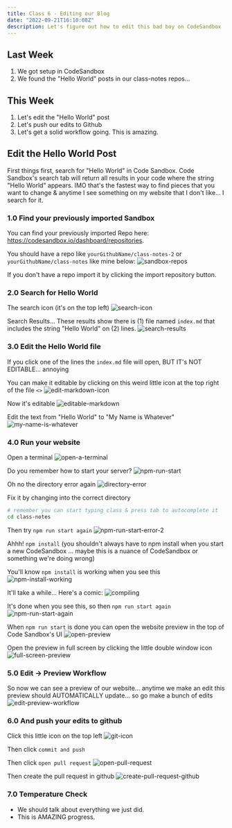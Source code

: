 ```yaml
---
title: Class 6 - Editing our Blog
date: "2022-09-21T16:10:08Z"
description: Let's figure out how to edit this bad boy on CodeSandbox
---
```


## Last Week

1. We got setup in CodeSandbox
2. We found the "Hello World" posts in our class-notes repos...

## This Week

1. Let's edit the "Hello World" post
2. Let's push our edits to Github
3. Let's get a solid workflow going. This is amazing.

## Edit the Hello World Post

First things first, search for "Hello World" in Code Sandbox.
Code Sandbox's search tab will return all results in your code where the string "Hello World" appears. IMO that's the fastest way to find pieces that you want to change & anytime I see something on my website that I don't like... I search for it.

### 1.0 Find your previously imported Sandbox

You can find your previously imported Repo here: https://codesandbox.io/dashboard/repositories.

You should have a repo like `yourGithubName/class-notes-2` or `yourGithubName/class-notes` like mine below:
![sandbox-repos](./images/sandbox-repos.png)

If you don't have a repo import it by clicking the import repository button.

### 2.0 Search for Hello World

The search icon (it's on the top left)
![search-icon](./images/search-icon.png)

Search Results... These results show there is (1) file named `index.md` that includes the string "Hello World" on (2) lines.
![search-results](./images/search-results.png)

### 3.0 Edit the Hello World file

If you click one of the lines the `index.md` file will open, BUT IT's NOT EDITABLE... annoying

You can make it editable by clicking on this weird little icon at the top right of the file `<>`
![edit-markdown-icon](./images/edit-markdown-icon.png)

Now it's editable
![editable-markdown](./images/editable-markdown.png)

Edit the text from "Hello World" to "My Name is Whatever"
![my-name-is-whatever](./images/my-name-is-whatever.png)

### 4.0 Run your website

Open a terminal
![open-a-terminal](./images/open-a-terminal.png)

Do you remember how to start your server?
![npm-run-start](./images/npm-run-start.png)

Oh no the directory error again
![directory-error](./images/directory-error.png)

Fix it by changing into the correct directory
```sh
# remember you can start typing class & press tab to autocomplete it
cd class-notes
```

Then try `npm run start again`
![npm-run-start-error-2](./images/npm-run-start-error-2.png)

Ahhh! `npm install` (you shouldn't always have to npm install when you start a new CodeSandbox ... maybe this is a nuance of CodeSandbox or something we're doing wrong)

You'll know `npm install` is working when you see this
![npm-install-working](./images/npm-install-working.png)

It'll take a while... Here's a comic:
![compiling](./images/compiling.png)

It's done when you see this, so then `npm run start again`
![npm-run-start-again](./images/npm-run-start-again.png)

When `npm run start` is done you can open the website preview in the top of Code Sandbox's UI
![open-preview](./images/open-preview.png)

Open the preview in full screen by clicking the little double window icon
![full-screen-preview](./images/full-screen-preview.png)

### 5.0 Edit -> Preview Workflow

So now we can see a preview of our website... anytime we make an edit this preview should AUTOMATICALLY update... so go make a bunch of edits
![edit-preview-workflow](./images/edit-preview-workflow.png)

### 6.0 And push your edits to github

Click this little icon on the top left
![git-icon](./images/git-icon.png)

Then click `commit and push`

Then click `open pull request`
![open-pull-request](./images/open-pull-request.png)

Then create the pull request in github
![create-pull-request-github](./images/create-pull-request-github.png)

### 7.0 Temperature Check

- We should talk about everything we just did.
- This is AMAZING progress.
